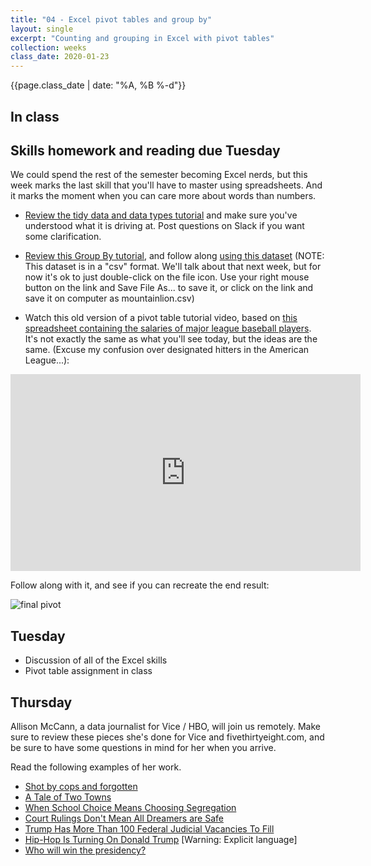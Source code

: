```yaml
---
title: "04 - Excel pivot tables and group by"
layout: single
excerpt: "Counting and grouping in Excel with pivot tables"
collection: weeks
class_date: 2020-01-23
---
```


{{page.class_date | date: "%A, %B %-d"}}

## In class

## Skills homework and reading due Tuesday

We could spend the rest of the semester becoming Excel nerds, but this week marks the last skill that you'll have to master using spreadsheets. And it marks the moment when you can care more about words than numbers.

* [Review the tidy data and data types tutorial]({{site.baseurl}}/tutorials/excel-tidydata) and make sure you've understood what it is driving at. Post questions on Slack if you want some clarification.

* [Review this Group By tutorial](https://github.com/datajtext/DataJournalismTextbook/blob/master/Modules/GroupBy/group_by_with_excel.md), and follow along [using this dataset](https://github.com/datajtext/DataJournalismTextbook/blob/master/Data/mountainlions.csv?raw=true) (NOTE: This dataset is in a "csv" format. We'll talk about that next week, but for now it's ok to just double-click on the file icon. Use your right mouse button on the link and Save File As... to save it, or click on the link and save it on computer as mountainlion.csv)

* Watch this old version of a pivot table tutorial video, based on [this spreadsheet containing the salaries of major league baseball players]({{site.baseurl}}/assets/data/MLB2011.xlsx). It's not exactly the same as what you'll see today, but the ideas are the same. (Excuse my confusion over designated hitters in the American League...):

<iframe width="560" height="315" src="https://www.youtube.com/embed/_rZ6y-e7diw" frameborder="0" allow="autoplay; encrypted-media" allowfullscreen></iframe>


Follow along with it, and see if you can recreate the end result:

![final pivot]({{site.baseurl}}/weeks/assets/week04-finalpivot.png)




## Tuesday

* Discussion of all of the Excel skills
* Pivot table assignment in class

## Thursday

Allison McCann, a data journalist for Vice / HBO, will join us remotely. Make sure to review these pieces she's done for Vice and fivethirtyeight.com, and be sure to have some questions in mind for her when you arrive.

Read the following examples of her work.


* [Shot by cops and forgotten](https://news.vice.com/en_us/article/xwvv3a/shot-by-cops)
* [A Tale of Two Towns]( https://news.vice.com/en_us/article/kzgk89/local-police-opioid-crisis-ohio-kentucky)
* [When School Choice Means Choosing Segregation]( https://news.vice.com/en_us/article/j5d3q3/when-school-choice-means-choosing-segregation)
* [Court Rulings Don't Mean All Dreamers are Safe](https://www.youtube.com/watch?v=SC7yl-8BD_E)
* [Trump Has More Than 100 Federal Judicial Vacancies To Fill ](https://www.youtube.com/watch?v=HiltjZi2WN0&feature=youtu.be)
* [Hip-Hop Is Turning On Donald Trump]( https://projects.fivethirtyeight.com/clinton-trump-hip-hop-lyrics/) [Warning: Explicit language]
* [Who will win the presidency?](
https://projects.fivethirtyeight.com/2016-election-forecast/)
